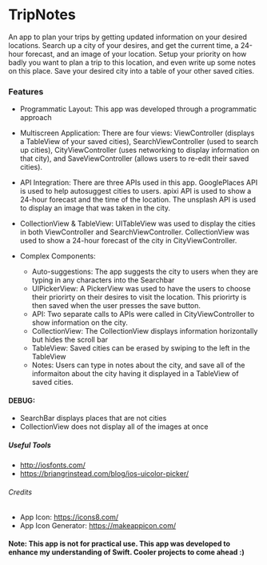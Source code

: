 # TripNotes
An app to plan your trips by getting updated information on your desired locations. Search up a city of your desires, and get the current time, a 24-hour forecast, and an image of your location. Setup your priority on how badly you want to plan a trip to this location, and even write up some notes on this place. Save your desired city into a table of your other saved cities.



### Features
- Programmatic Layout: This app was developed through a programmatic approach

- Multiscreen Application: There are four views: ViewController (displays a TableView of your saved cities), SearchViewController (used to search up cities), CityViewController (uses networking to display information on that city), and SaveViewController (allows users to re-edit their saved cities).

- API Integration: There are three APIs used in this app. GooglePlaces API is used to help autosuggest cities to users. apixi API is used to show a 24-hour forecast and the time of the location. The unsplash API is used to display an image that was taken in the city.

- CollectionView & TableView: UITableView was used to display the cities in both ViewController and SearchViewController. CollectionView was used to show a 24-hour forecast of the city in CityViewController.

- Complex Components: 
   - Auto-suggestions: The app suggests the city to users when they are typing in any characters into the Searchbar
   - UIPickerView: A PickerView was used to have the users to choose their priorirty on their desires to visit the location. This priorirty is then saved when the user presses the save button. 
   - API: Two separate calls to APIs were called in CityViewController to show information on the city.
   - CollectionView: The CollectionView displays information horizontally but hides the scroll bar
   - TableView: Saved cities can be erased by swiping to the left in the TableView
   - Notes: Users can type in notes about the city, and save all of the informaiton about the city having it displayed in a TableView of saved cities.




#### DEBUG: 
- SearchBar displays places that are not cities
- CollectionView does not display all of the images at once



##### Useful Tools
- http://iosfonts.com/
- https://briangrinstead.com/blog/ios-uicolor-picker/

###### Credits
- App Icon: https://icons8.com/
- App Icon Generator: https://makeappicon.com/

#### Note: This app is not for practical use. This app was developed to enhance my understanding of Swift. Cooler projects to come ahead :)
